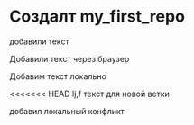 ﻿# Создалт my_first_repo

добавили текст

Добавили текст через браузер

Добавим текст локально

<<<<<<< HEAD
lj,f
текст для новой ветки

добавил локальный конфликт
